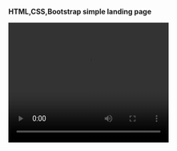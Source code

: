 <b>HTML,CSS,Bootstrap simple landing page</b> <br/>

<video width="320" height="240" controls>
  <source src="images/screenrecording.mov" >
  Your browser does not support the video tag.
</video><br />